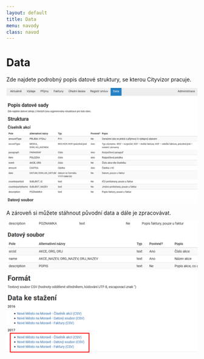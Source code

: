 ```yaml
---
layout: default
title: Data
menu: navody
class: navod
---
```


# Data
Zde najdete podrobný popis datové struktury, se kterou Cityvizor pracuje. 

![Data_1](Data_1.png)

A zároveň si můžete stáhnout původní data a dále je zpracovávat. 

![Data_2](Data_2.png)
